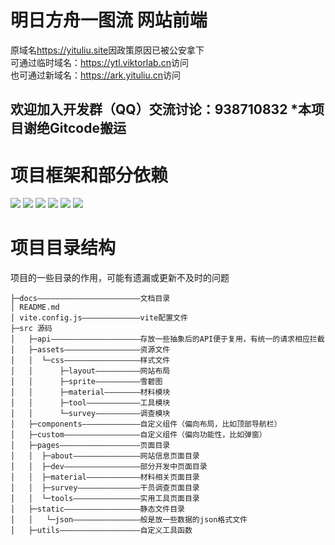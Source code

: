 # 明日方舟一图流 网站前端

原域名<https://yituliu.site>因政策原因已被公安拿下<br>
可通过临时域名：<https://ytl.viktorlab.cn>访问<br>
也可通过新域名：<https://ark.yituliu.cn>访问


欢迎加入开发群（QQ）交流讨论：938710832
*本项目谢绝Gitcode搬运
---

# 项目框架和部分依赖

![](https://img.shields.io/badge/vite-@5.1.4-blue)
![](https://img.shields.io/badge/vue-@3.3.4-blue)
![](https://img.shields.io/badge/vue_router-@4.3.0-blue)
![](https://img.shields.io/badge/element_plus-@4.3.0-blue)
![](https://img.shields.io/badge/axios-@1.6.7-purple)
![](https://img.shields.io/badge/echarts-@5.0.0-red)

# 项目目录结构
项目的一些目录的作用，可能有遗漏或更新不及时的问题
```
├─docs———————————————————————文档目录
│ README.md  
│ vite.config.js—————————————vite配置文件   
├─src 源码
│   ├─api————————————————————存放一些抽象后的API便于复用，有统一的请求相应拦截
│   ├─assets—————————————————资源文件
│   │  └─css—————————————————样式文件
│   │      ├─layout——————————网站布局
│   │      ├─sprite——————————雪碧图
│   │      ├─material————————材料模块
│   │      ├─tool————————————工具模块
│   │      └─survey——————————调查模块
│   ├─components—————————————自定义组件（偏向布局，比如顶部导航栏）
│   ├─custom—————————————————自定义组件（偏向功能性，比如弹窗）
│   ├─pages——————————————————页面目录
│   │  ├─about———————————————网站信息页面目录
│   │  ├─dev—————————————————部分开发中页面目录
│   │  ├─material————————————材料相关页面目录
│   │  ├─survey——————————————干员调查页面目录
│   │  └─tools———————————————实用工具页面目录
│   ├─static—————————————————静态文件目录
│   │   └─json———————————————般是放一些数据的json格式文件
│   ├─utils——————————————————自定义工具函数
```
